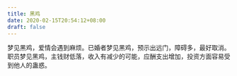 ```yaml
---
title: 黑鸡
date: 2020-02-15T20:54:12+08:00
draft: false
---
```


梦见黑鸡，爱情会遇到麻烦。已婚者梦见黑鸡，预示出远门，障碍多，最好取消。职员梦见黑鸡，主钱财低落，收入有减少的可能，应酬支出增加，投资方面容易受到他人的蛊惑。